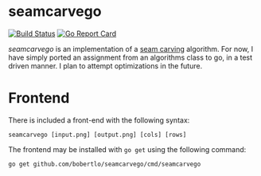 # seamcarvego

[![Build
Status](https://travis-ci.org/bobertlo/seamcarvego.svg?branch=master)](https://travis-ci.org/bobertlo/seamcarvego)
[![Go Report
Card](https://goreportcard.com/badge/github.com/bobertlo/seamcarvego)](https://goreportcard.com/report/github.com/bobertlo/seamcarvego)

*seamcarvego* is an implementation of a [seam
carving](https://en.m.wikipedia.org/wiki/Seam_carving) algorithm. For now, I
have simply ported an assignment from an algorithms class to go, in a test
driven manner. I plan to attempt optimizations in the future.

# Frontend

There is included a front-end with the following syntax:

```
seamcarvego [input.png] [output.png] [cols] [rows]
```

The frontend may be installed with `go get` using the following command:

```
go get github.com/bobertlo/seamcarvego/cmd/seamcarvego
```
